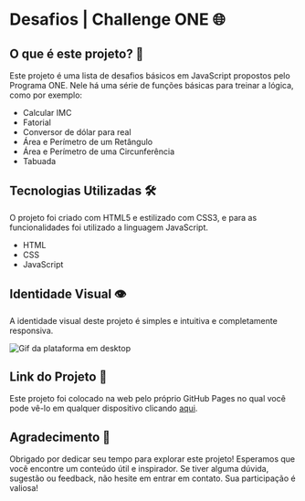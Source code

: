 # Desafios | Challenge ONE 🌐

## O que é este projeto? 🚀

Este projeto é uma lista de desafios básicos em JavaScript propostos pelo Programa ONE. Nele há uma série de funções básicas para treinar a lógica, como por exemplo:

- Calcular IMC
- Fatorial
- Conversor de dólar para real
- Área e Perímetro de um Retângulo
- Área e Perímetro de uma Circunferência
- Tabuada

## Tecnologias Utilizadas 🛠️

O projeto foi criado com HTML5 e estilizado com CSS3, e para as funcionalidades foi utilizado a linguagem JavaScript.

- HTML
- CSS
- JavaScript

## Identidade Visual 👁️

A identidade visual deste projeto é simples e intuitiva e completamente responsiva.

![Gif da plataforma em desktop](https://i.imgur.com/BYyAbpg.gif)

## Link do Projeto 🔗

Este projeto foi colocado na web pelo próprio GitHub Pages no qual você pode vê-lo em qualquer dispositivo clicando [aqui](https://elociny.github.io/desafiosONE3/).

## Agradecimento 🙏

Obrigado por dedicar seu tempo para explorar este projeto! Esperamos que você encontre um conteúdo útil e inspirador. Se tiver alguma dúvida, sugestão ou feedback, não hesite em entrar em contato. Sua participação é valiosa!
